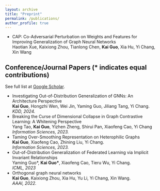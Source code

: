 ```yaml
---
layout: archive
title: "Preprint"
permalink: /publications/
author_profile: true
---
```


<ul>
<li>CAP: Co-Adversarial Perturbation on Weights and Features for Improving Generalization of Graph Neural Networks<br />
Haotian Xue, Kaixiong Zhou, Tianlong Chen, <b>Kai Guo</b>, Xia Hu, Yi Chang, Xin Wang<br /></li>
</ul>



## Conference/Journal Papers (* indicates equal contributions)

See full list at [Google Scholar](https://scholar.google.com/citations?user=v6jYru8AAAAJ&hl=zh-CN).

<ul>
<li>Investigating Out-of-Distribution Generalization of GNNs: An Architecture Perspective<br />
<b>Kai Guo</b>, Hongzhi Wen, Wei Jin, Yaming Guo, Jiliang Tang, Yi Chang.<br />		
<i>KDD, 2024.</i><br /></li>

<li>Breaking the Curse of Dimensional Collapse in Graph Contrastive Learning: A Whitening Perspective<br />
Yang Tao, <b>Kai Guo</b>, Yizhen Zheng, Shirui Pan, Xiaofeng Cao, Yi Chang<br />
<i>Information Sciences, 2023.</i><br /></li> 

<li>Taming Over-Smoothing Representation on Heterophilic Graphs<br />
<b>Kai Guo</b>, Xiaofeng Cao, Zhining Liu, Yi Chang.<br />
<i>Information Sciences, 2023.</i><br /></li>

<li>Out-of-Distribution Generalization of Federated Learning via Implicit Invariant Relationships<br />
Yaming Guo*, <b>Kai Guo*</b>, Xiaofeng Cao, Tieru Wu, Yi Chang.<br />
<i>ICML, 2023</i><br /></li>

<li>Orthogonal graph neural networks<br />
<b>Kai Guo</b>, Kaixiong Zhou, Xia Hu, Yu Li, Yi Chang, Xin Wang.<br />		
<i>AAAI, 2022.</i><br /></li>
</ul>
